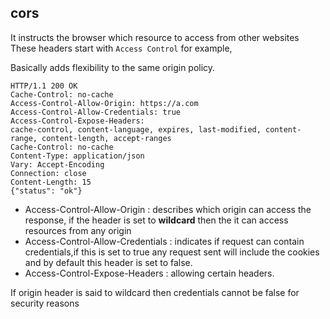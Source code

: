 ## cors

It instructs the browser which resource to access from other websites
These headers start with ```Access Control``` for example, 

Basically adds flexibility to the same origin policy.

```
HTTP/1.1 200 OK
Cache-Control: no-cache
Access-Control-Allow-Origin: https://a.com
Access-Control-Allow-Credentials: true
Access-Control-Expose-Headers:
cache-control, content-language, expires, last-modified, content-range, content-length, accept-ranges
Cache-Control: no-cache
Content-Туре: application/json
Vary: Accept-Encoding
Connection: close
Content-Length: 15
{"status": "ok"}

```

- Access-Control-Allow-Origin : describes which origin can access the response, if the header is set to **wildcard** then the it can access resources from any origin
- Access-Control-Allow-Credentials : indicates if request can contain credentials,if this is set to true any request sent will include the cookies and by default this header is set to false.
- Access-Control-Expose-Headers : allowing certain headers.


If origin header is said to wildcard then credentials cannot be false for security reasons


